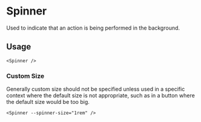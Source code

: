 <script lang="ts">
import DocsExample from '$lib/components/utils/DocsExample.svelte'
import Spinner from '$lib/components/Spinner.svelte'
</script>

# Spinner

Used to indicate that an action is being performed in the background.

## Usage

<DocsExample>
  <Spinner />
</DocsExample>

```svelte
<Spinner />
```

### Custom Size

Generally custom size should not be specified unless used in a specific context where the default size is not appropriate, such as in a button where the default size would be too big.

<DocsExample>
  <Spinner --spinner-size="1rem" />
</DocsExample>

```svelte
<Spinner --spinner-size="1rem" />
```
